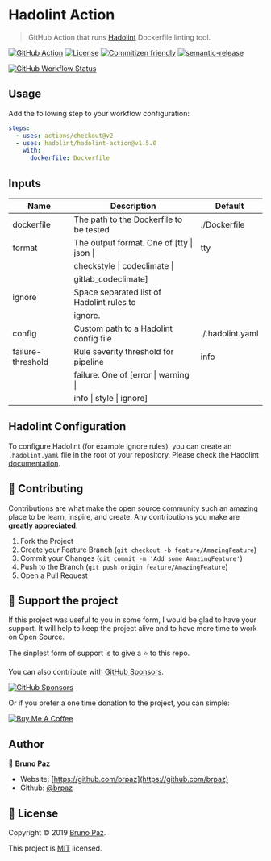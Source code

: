 # Hadolint Action

> GitHub Action that runs [Hadolint](https://github.com/hadolint/hadolint) Dockerfile linting tool.

[![GitHub Action](https://img.shields.io/badge/GitHub-Action-blue?style=for-the-badge)](https://github.com/features/actions)
[![License](https://img.shields.io/badge/License-MIT-yellow.svg?style=for-the-badge)](LICENSE)
[![Commitizen friendly](https://img.shields.io/badge/commitizen-friendly-brightgreen.svg?style=for-the-badge)](http://commitizen.github.io/cz-cli/)
[![semantic-release](https://img.shields.io/badge/%20%20%F0%9F%93%A6%F0%9F%9A%80-semantic--release-e10079.svg?style=for-the-badge)](https://github.com/semantic-release/semantic-release?style=for-the-badge)

[![GitHub Workflow Status](https://img.shields.io/github/workflow/status/hadolint/hadolint-action/CI?style=for-the-badge)](https://github.com/hadolint/hadolint-action/action)

## Usage

Add the following step to your workflow configuration:

```yml
steps:
  - uses: actions/checkout@v2 
  - uses: hadolint/hadolint-action@v1.5.0
    with:
      dockerfile: Dockerfile
```

## Inputs

| Name              | Description                               | Default          |
|------------------ |------------------------------------------ |----------------- |
| dockerfile        | The path to the Dockerfile to be tested   | ./Dockerfile     |
| format            | The output format. One of [tty \| json \| | tty              |
|                   | checkstyle \| codeclimate \|              |                  |
|                   | gitlab_codeclimate]                       |                  |
| ignore            | Space separated list of Hadolint rules to | <none>           |
|                   | ignore.                                   |                  |
| config            | Custom path to a Hadolint config file     | ./.hadolint.yaml |
| failure-threshold | Rule severity threshold for pipeline      | info             |
|                   | failure. One of [error \| warning \|      |                  |
|                   | info \| style \| ignore]                  |                  |

## Hadolint Configuration

To configure Hadolint (for example ignore rules), you can create an `.hadolint.yaml` file in the root of your repository. Please check the Hadolint [documentation](https://github.com/hadolint/hadolint#configure).


## 🤝 Contributing

Contributions are what make the open source community such an amazing place to be learn, inspire, and create. Any contributions you make are **greatly appreciated**.

1. Fork the Project
2. Create your Feature Branch (`git checkout -b feature/AmazingFeature`)
3. Commit your Changes (`git commit -m 'Add some AmazingFeature'`)
4. Push to the Branch (`git push origin feature/AmazingFeature`)
5. Open a Pull Request

## 💛 Support the project

If this project was useful to you in some form, I would be glad to have your support.  It will help to keep the project alive and to have more time to work on Open Source.

The sinplest form of support is to give a ⭐️ to this repo.

You can also contribute with [GitHub Sponsors](https://github.com/sponsors/brpaz).

[![GitHub Sponsors](https://img.shields.io/badge/GitHub%20Sponsors-Sponsor%20Me-red?style=for-the-badge)](https://github.com/sponsors/brpaz)

Or if you prefer a one time donation to the project, you can simple:

<a href="https://www.buymeacoffee.com/Z1Bu6asGV" target="_blank"><img src="https://www.buymeacoffee.com/assets/img/custom_images/orange_img.png" alt="Buy Me A Coffee" style="height: auto !important;width: auto !important;" ></a>
## Author

👤 **Bruno Paz**

* Website: [https://github.com/brpaz](https://github.com/brpaz)
* Github: [@brpaz](https://github.com/brpaz)

## 📝 License

Copyright © 2019 [Bruno Paz](https://github.com/brpaz).

This project is [MIT](LICENSE) licensed.
